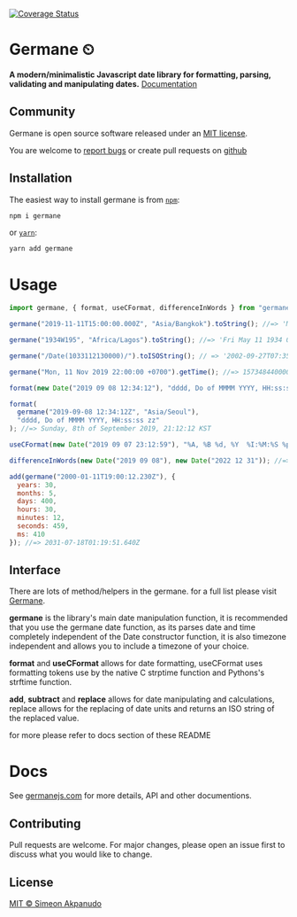 [![Coverage Status](https://coveralls.io/repos/github/germanejs/germane/badge.svg?branch=master)](https://coveralls.io/github/germanejs/germane?branch=master)

# Germane ⏲

**A modern/minimalistic Javascript date library for formatting, parsing, validating and manipulating dates.**
[Documentation](https://germanejs.com)

## Community

Germane is open source software released under an
[MIT license](https://github.com/germanejs/germane/blob/master/germane/LICENSE).

You are welcome to
[report bugs](https://github.com/germanejs/germane/issues) or create pull
requests on [github](https://github.com/germanejs/germane)

## Installation

The easiest way to install germane is from [`npm`](https://www.npmjs.com/):

```sh
npm i germane
```

or [`yarn`](https://yarnpkg.com/):

```sh
yarn add germane
```

# Usage

```javascript
import germane, { format, useCFormat, differenceInWords } from "germane";

germane("2019-11-11T15:00:00.000Z", "Asia/Bangkok").toString(); //=> 'Mon Nov 11 2019 22:00:00 UTC+0700 (Indochina Time)'

germane("1934W195", "Africa/Lagos").toString(); //=> 'Fri May 11 1934 01:00:00 UTC+0100 (West Africa Standard Time)'

germane("/Date(1033112130000)/").toISOString(); // => '2002-09-27T07:35:30.000Z'

germane("Mon, 11 Nov 2019 22:00:00 +0700").getTime(); //=> 1573484400000

format(new Date("2019 09 08 12:34:12"), "dddd, Do of MMMM YYYY, HH:ss:ss"); //=> Sunday, 8th of September 2019, 12:34:12

format(
  germane("2019-09-08 12:34:12Z", "Asia/Seoul"),
  "dddd, Do of MMMM YYYY, HH:ss:ss zz"
); //=> Sunday, 8th of September 2019, 21:12:12 KST

useCFormat(new Date("2019 09 07 23:12:59"), "%A, %B %d, %Y  %I:%M:%S %p"); //=> Saturday, September 07, 2019  23:12:59 PM

differenceInWords(new Date("2019 09 08"), new Date("2022 12 31")); //=> 3 years, 3 months, 3 weeks, 2 days

add(germane("2000-01-11T19:00:12.230Z"), {
  years: 30,
  months: 5,
  days: 400,
  hours: 30,
  minutes: 12,
  seconds: 459,
  ms: 410
}); //=> 2031-07-18T01:19:51.640Z
```

## Interface

There are lots of method/helpers in the germane. for a full list please visit [Germane](https://germanejs.com).

**germane** is the library's main date manipulation function, it is recommended that you use the germane date function, as its parses date and time completely independent of the Date constructor function, it is also timezone independent and allows you to include a timezone of your choice.

**format** and **useCFormat** allows for date formatting, useCFormat uses formatting tokens use by the native C strptime function and Pythons's strftime function.

**add**, **subtract** and **replace** allows for date manipulating and calculations, replace allows for the replacing of date units and returns an ISO string of the replaced value.

for more please refer to docs section of these README

# Docs

See [germanejs.com](https://germanejs.com) for more details, API and other documentions.

## Contributing

Pull requests are welcome. For major changes, please open an issue first to discuss what you would like to change.

## License

[MIT ©️ Simeon Akpanudo](https://github.com/germanejs/germane/blob/master/germane/LICENSE)
